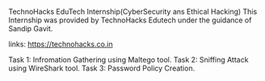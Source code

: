 TechnoHacks EduTech Internship(CyberSecurity ans Ethical Hacking)
This Internship was provided by TechnoHacks Edutech under the guidance of Sandip Gavit.

links: https://technohacks.co.in

Task 1: Infromation Gathering using Maltego tool.
Task 2: Sniffing Attack using WireShark tool.
Task 3: Password Policy Creation.
 
